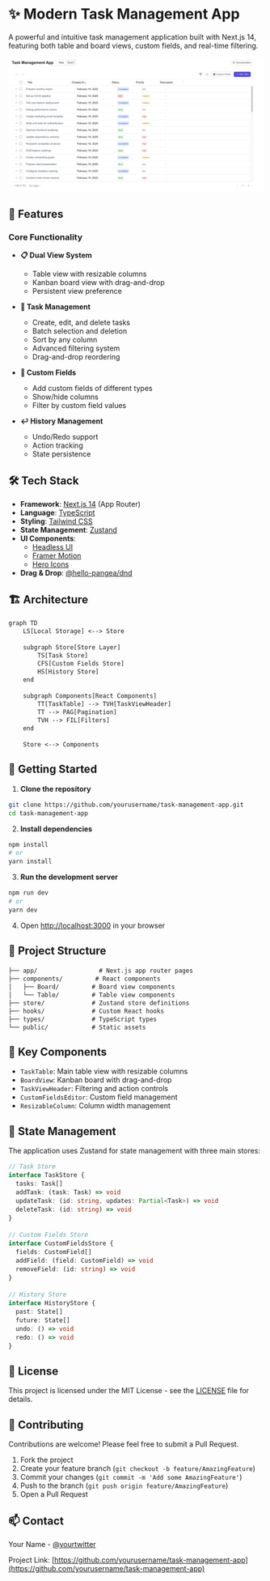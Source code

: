 # ✨ Modern Task Management App

A powerful and intuitive task management application built with Next.js 14, featuring both table and board views, custom fields, and real-time filtering.

![Task Management App](public/app-preview.png)

## 🌟 Features

### Core Functionality
- **📋 Dual View System**
  - Table view with resizable columns
  - Kanban board view with drag-and-drop
  - Persistent view preference

- **💼 Task Management**
  - Create, edit, and delete tasks
  - Batch selection and deletion
  - Sort by any column
  - Advanced filtering system
  - Drag-and-drop reordering

- **🔧 Custom Fields**
  - Add custom fields of different types
  - Show/hide columns
  - Filter by custom field values

- **↩️ History Management**
  - Undo/Redo support
  - Action tracking
  - State persistence

## 🛠️ Tech Stack

- **Framework**: [Next.js 14](https://nextjs.org/) (App Router)
- **Language**: [TypeScript](https://www.typescriptlang.org/)
- **Styling**: [Tailwind CSS](https://tailwindcss.com/)
- **State Management**: [Zustand](https://github.com/pmndrs/zustand)
- **UI Components**: 
  - [Headless UI](https://headlessui.dev/)
  - [Framer Motion](https://www.framer.com/motion/)
  - [Hero Icons](https://heroicons.com/)
- **Drag & Drop**: [@hello-pangea/dnd](https://github.com/hello-pangea/dnd)

## 🏗️ Architecture

```mermaid
graph TD
    LS[Local Storage] <--> Store
    
    subgraph Store[Store Layer]
        TS[Task Store]
        CFS[Custom Fields Store]
        HS[History Store]
    end
    
    subgraph Components[React Components]
        TT[TaskTable] --> TVH[TaskViewHeader]
        TT --> PAG[Pagination]
        TVH --> FIL[Filters]
    end
    
    Store <--> Components
```

## 🚀 Getting Started

1. **Clone the repository**
```bash
git clone https://github.com/yourusername/task-management-app.git
cd task-management-app
```

2. **Install dependencies**
```bash
npm install
# or
yarn install
```

3. **Run the development server**
```bash
npm run dev
# or
yarn dev
```

4. Open [http://localhost:3000](http://localhost:3000) in your browser

## 📁 Project Structure

```
├── app/                 # Next.js app router pages
├── components/         # React components
│   ├── Board/         # Board view components
│   └── Table/         # Table view components
├── store/             # Zustand store definitions
├── hooks/             # Custom React hooks
├── types/             # TypeScript types
└── public/            # Static assets
```

## 🔑 Key Components

- `TaskTable`: Main table view with resizable columns
- `BoardView`: Kanban board with drag-and-drop
- `TaskViewHeader`: Filtering and action controls
- `CustomFieldsEditor`: Custom field management
- `ResizableColumn`: Column width management

## 💾 State Management

The application uses Zustand for state management with three main stores:

```typescript
// Task Store
interface TaskStore {
  tasks: Task[]
  addTask: (task: Task) => void
  updateTask: (id: string, updates: Partial<Task>) => void
  deleteTask: (id: string) => void
}

// Custom Fields Store
interface CustomFieldsStore {
  fields: CustomField[]
  addField: (field: CustomField) => void
  removeField: (id: string) => void
}

// History Store
interface HistoryStore {
  past: State[]
  future: State[]
  undo: () => void
  redo: () => void
}
```

## 📝 License

This project is licensed under the MIT License - see the [LICENSE](LICENSE) file for details.

## 🤝 Contributing

Contributions are welcome! Please feel free to submit a Pull Request.

1. Fork the project
2. Create your feature branch (`git checkout -b feature/AmazingFeature`)
3. Commit your changes (`git commit -m 'Add some AmazingFeature'`)
4. Push to the branch (`git push origin feature/AmazingFeature`)
5. Open a Pull Request

## 📫 Contact

Your Name - [@yourtwitter](https://twitter.com/yourtwitter)

Project Link: [https://github.com/yourusername/task-management-app](https://github.com/yourusername/task-management-app)
